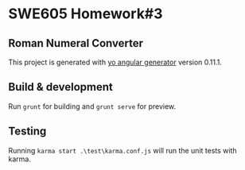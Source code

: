 # SWE605 Homework#3
## Roman Numeral Converter

This project is generated with [yo angular generator](https://github.com/yeoman/generator-angular)
version 0.11.1.

## Build & development

Run `grunt` for building and `grunt serve` for preview.

## Testing

Running `karma start .\test\karma.conf.js` will run the unit tests with karma.
